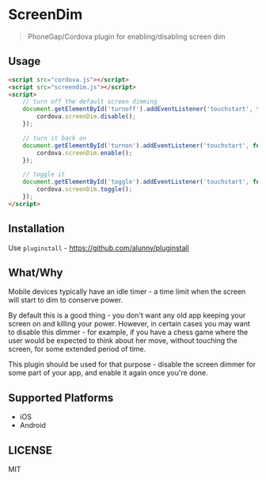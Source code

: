 # ScreenDim

> PhoneGap/Cordova plugin for enabling/disabling screen dim

## Usage

````html
<script src="cordova.js"></script>
<script src="screendim.js"></script>
<script>
    // turn off the default screen dimming
    document.getElementById('turnoff').addEventListener('touchstart', function (e) {
        cordova.screenDim.disable();
    });

    // turn it back on
    document.getElementById('turnon').addEventListener('touchstart', function (e) {
        cordova.screenDim.enable();
    });

    // toggle it
    document.getElementById('toggle').addEventListener('touchstart', function (e) {
        cordova.screenDim.toggle();
    });
</script>
````

## Installation

Use `pluginstall` - https://github.com/alunny/pluginstall

## What/Why

Mobile devices typically have an idle timer - a time limit when the screen will
start to dim to conserve power.

By default this is a good thing - you don't want any old app keeping your screen
on and killing your power. However, in certain cases you may want to disable
this dimmer - for example, if you have a chess game where the user would be
expected to think about her move, without touching the screen, for some extended
period of time.

This plugin should be used for that purpose - disable the screen dimmer for some
part of your app, and enable it again once you're done.

## Supported Platforms

* iOS
* Android

## LICENSE

MIT

